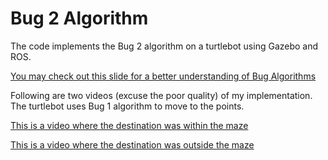 # Bug 2 Algorithm

The code implements the Bug 2 algorithm on a turtlebot using Gazebo and ROS.

[You may check out this slide for a better understanding of Bug Algorithms](https://www.cs.cmu.edu/~motionplanning/lecture/Chap2-Bug-Alg_howie.pdf)

Following are two videos (excuse the poor quality) of my implementation. The turtlebot uses Bug 1 algorithm to move to the points.

[This is a video where the destination was within the maze](https://www.youtube.com/watch?v=TmUd2AR8vR0)

[This is a video where the destination was outside the maze](https://www.youtube.com/watch?v=yGM_96SKgoY)

